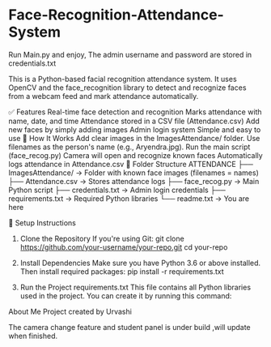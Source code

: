 # Face-Recognition-Attendance-System
Run Main.py and enjoy, The admin username and password are stored in credentials.txt

This is a Python-based facial recognition attendance system. It uses OpenCV and the face_recognition library to detect and recognize faces from a webcam feed and mark attendance automatically.

✅ Features
Real-time face detection and recognition
Marks attendance with name, date, and time
Attendance stored in a CSV file (Attendance.csv)
Add new faces by simply adding images
Admin login system
Simple and easy to use
🔧 How It Works
Add clear images in the ImagesAttendance/ folder. Use filenames as the person's name (e.g., Aryendra.jpg).
Run the main script (face_recog.py)
Camera will open and recognize known faces
Automatically logs attendance in Attendance.csv
📁 Folder Structure
ATTENDANCE
├── ImagesAttendance/ → Folder with known face images (filenames = names)
├── Attendance.csv → Stores attendance logs
├── face_recog.py → Main Python script
├── credentials.txt → Admin login credentials
├── requirements.txt → Required Python libraries
└── readme.txt → You are here

🚀 Setup Instructions
1. Clone the Repository
If you're using Git: git clone https://github.com/your-username/your-repo.git cd your-repo

2. Install Dependencies
Make sure you have Python 3.6 or above installed. Then install required packages: pip install -r requirements.txt

3. Run the Project
requirements.txt
This file contains all Python libraries used in the project. You can create it by running this command:

About Me
Project created by Urvashi

The camera change feature and student panel is under build ,will update when finished.
